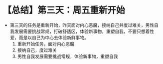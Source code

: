# 【总结】第三天：周五重新开始

-   第三天的任务是重新开始，昨天面对内心恶魔，接纳自己并度过难关，男性自我发展需要挑战常规，打破舒适区，体验新事物，重塑自我，不要只想着性爱，而是以自己为中心去体验新鲜事物。
    1.  重新开始任务，面对内心恶魔
    2.  接纳自己，度过难关
    3.  男性自我发展需要挑战常规，体验新事物，重塑自我